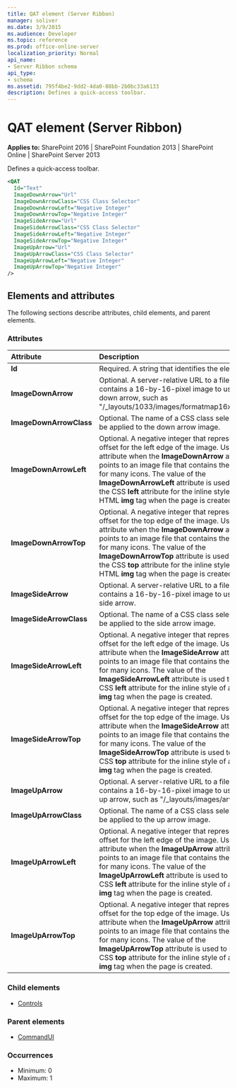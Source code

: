 ```yaml
---
title: QAT element (Server Ribbon)
manager: soliver
ms.date: 3/9/2015
ms.audience: Developer
ms.topic: reference
ms.prod: office-online-server
localization_priority: Normal
api_name:
- Server Ribbon schema
api_type:
- schema
ms.assetid: 795f4be2-9dd2-4da0-88bb-2b0bc33a6133
description: Defines a quick-access toolbar.
---
```


# QAT element (Server Ribbon)

**Applies to:** SharePoint 2016 | SharePoint Foundation 2013 | SharePoint Online | SharePoint Server 2013
  
Defines a quick-access toolbar.
  
```XML
<QAT
  Id="Text"
  ImageDownArrow="Url"
  ImageDownArrowClass="CSS Class Selector"
  ImageDownArrowLeft="Negative Integer"
  ImageDownArrowTop="Negative Integer"
  ImageSideArrow="Url"
  ImageSideArrowClass="CSS Class Selector"
  ImageSideArrowLeft="Negative Integer"
  ImageSideArrowTop="Negative Integer"
  ImageUpArrow="Url"
  ImageUpArrowClass="CSS Class Selector"
  ImageUpArrowLeft="Negative Integer"
  ImageUpArrowTop="Negative Integer"
/>
```

## Elements and attributes

The following sections describe attributes, child elements, and parent elements.

### Attributes

|**Attribute**|**Description**|
|:-----|:-----|
|**Id** <br/> |Required. A string that identifies the element.  <br/> |
|**ImageDownArrow** <br/> |Optional. A server-relative URL to a file that contains a 16-by-16-pixel image to use for the down arrow, such as "/_layouts/1033/images/formatmap16x16.png".  <br/> |
|**ImageDownArrowClass** <br/> |Optional. The name of a CSS class selector to be applied to the down arrow image.  <br/> |
|**ImageDownArrowLeft** <br/> |Optional. A negative integer that represents an offset for the left edge of the image. Use this attribute when the **ImageDownArrow** attribute points to an image file that contains the images for many icons. The value of the **ImageDownArrowLeft** attribute is used to set the CSS **left** attribute for the inline style of an HTML **img** tag when the page is created.  <br/> |
|**ImageDownArrowTop** <br/> |Optional. A negative integer that represents an offset for the top edge of the image. Use this attribute when the **ImageDownArrow** attribute points to an image file that contains the images for many icons. The value of the **ImageDownArrowTop** attribute is used to set the CSS **top** attribute for the inline style of an HTML **img** tag when the page is created.  <br/> |
|**ImageSideArrow** <br/> |Optional. A server-relative URL to a file that contains a 16-by-16-pixel image to use for the side arrow.  <br/> |
|**ImageSideArrowClass** <br/> |Optional. The name of a CSS class selector to be applied to the side arrow image.  <br/> |
|**ImageSideArrowLeft** <br/> |Optional. A negative integer that represents an offset for the left edge of the image. Use this attribute when the **ImageSideArrow** attribute points to an image file that contains the images for many icons. The value of the **ImageSideArrowLeft** attribute is used to set the CSS **left** attribute for the inline style of an HTML **img** tag when the page is created.  <br/> |
|**ImageSideArrowTop** <br/> |Optional. A negative integer that represents an offset for the top edge of the image. Use this attribute when the **ImageSideArrow** attribute points to an image file that contains the images for many icons. The value of the **ImageSideArrowTop** attribute is used to set the CSS **top** attribute for the inline style of an HTML **img** tag when the page is created.  <br/> |
|**ImageUpArrow** <br/> |Optional. A server-relative URL to a file that contains a 16-by-16-pixel image to use for the up arrow, such as "/_layouts/images/arwup.gif".  <br/> |
|**ImageUpArrowClass** <br/> |Optional. The name of a CSS class selector to be applied to the up arrow image.  <br/> |
|**ImageUpArrowLeft** <br/> |Optional. A negative integer that represents an offset for the left edge of the image. Use this attribute when the **ImageUpArrow** attribute points to an image file that contains the images for many icons. The value of the **ImageUpArrowLeft** attribute is used to set the CSS **left** attribute for the inline style of an HTML **img** tag when the page is created.  <br/> |
|**ImageUpArrowTop** <br/> |Optional. A negative integer that represents an offset for the top edge of the image. Use this attribute when the **ImageUpArrow** attribute points to an image file that contains the images for many icons. The value of the **ImageUpArrowTop** attribute is used to set the CSS **top** attribute for the inline style of an HTML **img** tag when the page is created.  <br/> |
   
### Child elements

- [Controls](controls-element-group.md)
   
### Parent elements

- [CommandUI](commandui-element.md)
   
### Occurrences

- Minimum: 0
- Maximum: 1  
   

